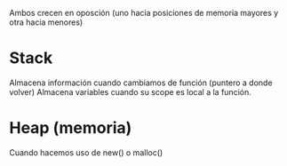 Ambos crecen en oposción (uno hacia posiciones de memoria mayores y otra hacia menores)

# Stack
Almacena información cuando cambiamos de función (puntero a donde volver)
Almacena variables cuando su scope es local a la función.

# Heap (memoria)
Cuando hacemos uso de new() o malloc()
